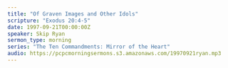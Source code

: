 ```yaml
---
title: "Of Graven Images and Other Idols"
scripture: "Exodus 20:4-5"
date: 1997-09-21T00:00:00Z
speaker: Skip Ryan
sermon_type: morning
series: "The Ten Commandments: Mirror of the Heart"
audio: https://pcpcmorningsermons.s3.amazonaws.com/19970921ryan.mp3 
---
```



